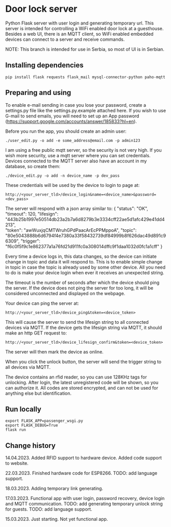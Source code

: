 # Door lock server
Python Flask server with user login and generating temporary url.
This server is intended for controlling a WiFi enabled door lock at a guesthouse. 
Besides a web UI, there is an MQTT client, so WiFi enabled embedded devices can connect to a server and receive commands.

NOTE: This branch is intended for use in Serbia, so most of UI is in Serbian.

## Installing dependencies

    pip install flask requests flask_mail mysql-connector-python paho-mqtt

## Preparing and using
To enable e-mail sending in case you lose your password, create a settings.py file like the settings.py.example attached here.
If you wish to use G-mail to send emails, you will need to set up an App password 
(https://support.google.com/accounts/answer/185833?hl=en).

Before you run the app, you should create an admin user:

    ./user_edit.py -o add -e some_address@email.com -p admin123

I am using a free public mqtt server, so the security is not very high. If you wish more security, use a mqtt server 
where you can set credentials. Devices connected to the MQTT server also have an account in my database, so create them:

    ./device_edit.py -o add -n device_name -p dev_pass

These credentials will be used by the device to login to page at:

    http://<your_server_tld>/device_login&name=<device_name>&password=<dev_pass>

The server will respond with a json array similar to:
{
  "status": "OK",
  "timeout": 120,
  "lifesign": "443b25b1997e50514db23a2b7a6d8279b3e3334cff22ae5d1afc429e41dd4213",  
  "token": "awWuxjqCMTWruhGPdPaacArEcPPMppoA",
  "topic": "80e5043888b6d6794f4e7380a33f58432739df84999b8f626dac49d891c96309",
  "trigger": "f6c0f5f9c1e862377a1a76fd21d911fc0a308014dffc9f1daa1032d0fc1a1cff"
}

Every time a device logs in, this data changes, so the device can initiate change in topic and data it will respond to.
This is to enable simple change in topic in case the topic is already used by some other device. All you need to do 
is make your device login when ever it receives an unexpected string.

The timeout is the number of seconds after which the device should ping the server. If the device does not ping 
the server for too long, it will be considered unconnected and displayed on the webpage.

Your device can ping the server at:

    http://<your_server_tld>/device_ping&token=<device_token>

This will cause the server to send the lifesign string to all connected devices via MQTT.
If the device gets the lifesign string via MQTT, it should make an http GET request to:

    http://<your_server_tld>/device_lifesign_confirm&token=<device_token>

The server will then mark the device as online.

When you click the unlock button, the server will send the trigger string to all devices via MQTT.

The device contains an rfid reader, so you can use 128KHz tags for unlocking. After login, 
the latest unregistered code will be shown, so you can authorize it.
All codes are stored encrypted, and can not be used for anything else but identification.

## Run locally
    export FLASK_APP=passenger_wsgi.py
    export FLASK_DEBUG=True
    flask run
    
## Change history
14.04.2023. Added RFID support to hardware device. Added code support to website.

22.03.2023. Finished hardware code for ESP8266.
TODO: add language support.

18.03.2023. Adding temporary link generating.

17.03.2023. Functional app with user login, password recovery, device login and MQTT communication.
TODO: add generating temporary unlock string for guests.
TODO: add language support.

15.03.2023. Just starting. Not yet functional app. 
